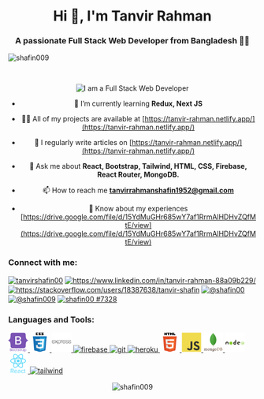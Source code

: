 
<h1 align="center">Hi 👋, I'm Tanvir Rahman</h1>
<h3 align="center">A passionate Full Stack Web Developer from Bangladesh 👨‍💻</h3>

<p align="left"> <img src="https://komarev.com/ghpvc/?username=shafin009&label=Profile%20views&color=0e75b6&style=flat" alt="shafin009" /> </p>

<div align="center">
<img class='width-600 height-800' src="https://i.ibb.co/KDWnSHt/ghostboyshafin-gmail-com.png" alt=""/>
  
![I am a Full Stack Web Developer](https://i.ibb.co/KDWnSHt/ghostboyshafin-gmail-com.png)

- 🌱 I’m currently learning **Redux, Next JS**

- 👨‍💻 All of my projects are available at [https://tanvir-rahman.netlify.app/](https://tanvir-rahman.netlify.app/)

- 📝 I regularly write articles on [https://tanvir-rahman.netlify.app/](https://tanvir-rahman.netlify.app/)

- 💬 Ask me about **React, Bootstrap, Tailwind, HTML, CSS, Firebase, React Router, MongoDB.**

- 📫 How to reach me **tanvirrahmanshafin1952@gmail.com**

- 📄 Know about my experiences [https://drive.google.com/file/d/15YdMuGHr685wY7af1RrmAlHDHvZQfMtE/view](https://drive.google.com/file/d/15YdMuGHr685wY7af1RrmAlHDHvZQfMtE/view)


<h3 align="left">Connect with me:</h3>
<p align="left">
<a href="https://twitter.com/tanvirshafin00" target="blank"><img align="center" src="https://raw.githubusercontent.com/rahuldkjain/github-profile-readme-generator/master/src/images/icons/Social/twitter.svg" alt="tanvirshafin00" height="30" width="40" /></a>
<a href="https://www.linkedin.com/in/tanvir-rahman-88a09b229/" target="blank"><img align="center" src="https://raw.githubusercontent.com/rahuldkjain/github-profile-readme-generator/master/src/images/icons/Social/linked-in-alt.svg" alt="https://www.linkedin.com/in/tanvir-rahman-88a09b229/" height="30" width="40" /></a>
<a href="https://stackoverflow.com/users/18387638/tanvir-shafin" target="blank"><img align="center" src="https://raw.githubusercontent.com/rahuldkjain/github-profile-readme-generator/master/src/images/icons/Social/stack-overflow.svg" alt="https://stackoverflow.com/users/18387638/tanvir-shafin" height="30" width="40" /></a>
<a href="https://instagram.com/shafin00" target="blank"><img align="center" src="https://raw.githubusercontent.com/rahuldkjain/github-profile-readme-generator/master/src/images/icons/Social/instagram.svg" alt="@shafin00" height="30" width="40" /></a>
<a href="https://medium.com/shafin009" target="blank"><img align="center" src="https://raw.githubusercontent.com/rahuldkjain/github-profile-readme-generator/master/src/images/icons/Social/medium.svg" alt="@shafin009" height="30" width="40" /></a>
<a href="https://discord.gg/shafin00#7328" target="blank"><img align="center" src="https://raw.githubusercontent.com/rahuldkjain/github-profile-readme-generator/master/src/images/icons/Social/discord.svg" alt="shafin00 #7328" height="30" width="40" /></a>
</p>

<h3 align="left">Languages and Tools:</h3>
<p align="left"> <a href="https://getbootstrap.com" target="_blank" rel="noreferrer"> <img src="https://raw.githubusercontent.com/devicons/devicon/master/icons/bootstrap/bootstrap-plain-wordmark.svg" alt="bootstrap" width="40" height="40"/> </a> <a href="https://www.w3schools.com/css/" target="_blank" rel="noreferrer"> <img src="https://raw.githubusercontent.com/devicons/devicon/master/icons/css3/css3-original-wordmark.svg" alt="css3" width="40" height="40"/> </a> <a href="https://expressjs.com" target="_blank"  rel="noreferrer"> <img src="https://raw.githubusercontent.com/devicons/devicon/master/icons/express/express-original-wordmark.svg" alt="express" width="40" height="40"/> </a> <a href="https://firebase.google.com/" target="_blank" rel="noreferrer"> <img src="https://www.vectorlogo.zone/logos/firebase/firebase-icon.svg" alt="firebase" width="40" height="40"/> </a> <a href="https://git-scm.com/" target="_blank" rel="noreferrer"> <img src="https://www.vectorlogo.zone/logos/git-scm/git-scm-icon.svg" alt="git" width="40" height="40"/> </a> <a href="https://heroku.com" target="_blank" rel="noreferrer"> <img src="https://www.vectorlogo.zone/logos/heroku/heroku-icon.svg" alt="heroku" width="40" height="40"/> </a> <a href="https://www.w3.org/html/" target="_blank" rel="noreferrer"> <img src="https://raw.githubusercontent.com/devicons/devicon/master/icons/html5/html5-original-wordmark.svg" alt="html5" width="40" height="40"/> </a> <a href="https://developer.mozilla.org/en-US/docs/Web/JavaScript" target="_blank" rel="noreferrer"> <img src="https://raw.githubusercontent.com/devicons/devicon/master/icons/javascript/javascript-original.svg" alt="javascript" width="40" height="40"/> </a> <a href="https://www.mongodb.com/" target="_blank" rel="noreferrer"> <img src="https://raw.githubusercontent.com/devicons/devicon/master/icons/mongodb/mongodb-original-wordmark.svg" alt="mongodb" width="40" height="40"/> </a> <a href="https://nodejs.org" target="_blank" rel="noreferrer"> <img src="https://raw.githubusercontent.com/devicons/devicon/master/icons/nodejs/nodejs-original-wordmark.svg" alt="nodejs" width="40" height="40"/> </a> <a href="https://reactjs.org/" target="_blank" rel="noreferrer"> <img src="https://raw.githubusercontent.com/devicons/devicon/master/icons/react/react-original-wordmark.svg" alt="react" width="40" height="40"/> </a> <a href="https://tailwindcss.com/" target="_blank" rel="noreferrer"> <img src="https://www.vectorlogo.zone/logos/tailwindcss/tailwindcss-icon.svg" alt="tailwind" width="40" height="40"/> </a> </p>

<p><img align="center" src="https://github-readme-stats.vercel.app/api/top-langs?username=shafin009&show_icons=true&locale=en&layout=compact" alt="shafin009" /></p>


